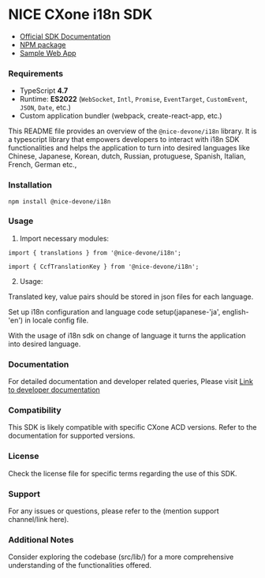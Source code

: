 # NICE CXone i18n SDK

*  [Official SDK Documentation](https://help.nice-incontact.com/content/agent/agentapplicationadministration/cxoneagent/cxasdk.htm?tocpath=Agent%20Application%20Administration%7CAgent%20Application%20Administration%7CCXone%20Agent%7C_____8)
*  [NPM package](https://www.npmjs.com/package/@nice-devone/i18n)
*  [Sample Web App](https://github.com/nice-devone/nice-cxone-agent-sdk/tree/main/cxa-sdk-consumer)

### Requirements

*  TypeScript **4.7**
*  Runtime: **ES2022** (`WebSocket`, `Intl`, `Promise`, `EventTarget`, `CustomEvent`, `JSON`, `Date`, etc.)
*  Custom application bundler (webpack, create-react-app, etc.)


This README file provides an overview of the `@nice-devone/i18n` library. It is a typescript library that empowers developers to interact with i18n SDK functionalities and helps the application to turn into desired languages like Chinese, Japanese, Korean, dutch, Russian, protuguese, Spanish, Italian, French, German etc.,

### Installation
```
npm install @nice-devone/i18n
```

### Usage

1. Import necessary modules:
```
import { translations } from '@nice-devone/i18n';

import { CcfTranslationKey } from '@nice-devone/i18n';
```
2. Usage:

Translated key, value pairs should be stored in json files for each language.

Set up i18n configuration and language code setup(japanese-'ja', english- 'en') in locale config file.

With the usage of i18n sdk on change of language it turns the application into desired language.

### Documentation

For detailed documentation and developer related queries, Please visit  [Link to developer documentation](https://developer.niceincontact.com/)

### Compatibility

This SDK is likely compatible with specific CXone ACD versions. Refer to the documentation for supported versions.

### License

Check the license file for specific terms regarding the use of this SDK.

### Support

For any issues or questions, please refer to the (mention support channel/link here).

### Additional Notes

Consider exploring the codebase (src/lib/) for a more comprehensive understanding of the functionalities offered.
